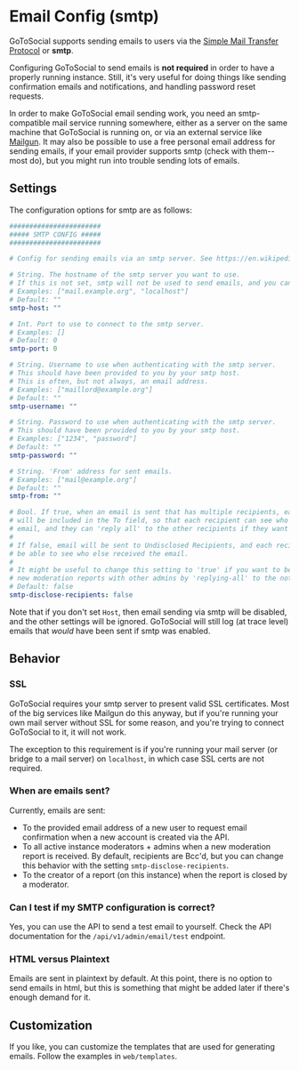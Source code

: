 # Email Config (smtp)

GoToSocial supports sending emails to users via the [Simple Mail Transfer Protocol](https://wikipedia.org/wiki/Simple_Mail_Transfer_Protocol) or **smtp**.

Configuring GoToSocial to send emails is **not required** in order to have a properly running instance. Still, it's very useful for doing things like sending confirmation emails and notifications, and handling password reset requests.

In order to make GoToSocial email sending work, you need an smtp-compatible mail service running somewhere, either as a server on the same machine that GoToSocial is running on, or via an external service like [Mailgun](https://mailgun.com). It may also be possible to use a free personal email address for sending emails, if your email provider supports smtp (check with them--most do), but you might run into trouble sending lots of emails.

## Settings

The configuration options for smtp are as follows:

```yaml
#######################
##### SMTP CONFIG #####
#######################

# Config for sending emails via an smtp server. See https://en.wikipedia.org/wiki/Simple_Mail_Transfer_Protocol

# String. The hostname of the smtp server you want to use.
# If this is not set, smtp will not be used to send emails, and you can ignore the other settings.
# Examples: ["mail.example.org", "localhost"]
# Default: ""
smtp-host: ""

# Int. Port to use to connect to the smtp server.
# Examples: []
# Default: 0
smtp-port: 0

# String. Username to use when authenticating with the smtp server.
# This should have been provided to you by your smtp host.
# This is often, but not always, an email address.
# Examples: ["maillord@example.org"]
# Default: ""
smtp-username: ""

# String. Password to use when authenticating with the smtp server.
# This should have been provided to you by your smtp host.
# Examples: ["1234", "password"]
# Default: ""
smtp-password: ""

# String. 'From' address for sent emails.
# Examples: ["mail@example.org"]
# Default: ""
smtp-from: ""

# Bool. If true, when an email is sent that has multiple recipients, each recipient
# will be included in the To field, so that each recipient can see who else got the
# email, and they can 'reply all' to the other recipients if they want to.
#
# If false, email will be sent to Undisclosed Recipients, and each recipient will not
# be able to see who else received the email.
#
# It might be useful to change this setting to 'true' if you want to be able to discuss
# new moderation reports with other admins by 'replying-all' to the notification email.
# Default: false
smtp-disclose-recipients: false
```

Note that if you don't set `Host`, then email sending via smtp will be disabled, and the other settings will be ignored. GoToSocial will still log (at trace level) emails that *would* have been sent if smtp was enabled.

## Behavior

### SSL

GoToSocial requires your smtp server to present valid SSL certificates. Most of the big services like Mailgun do this anyway, but if you're running your own mail server without SSL for some reason, and you're trying to connect GoToSocial to it, it will not work.

The exception to this requirement is if you're running your mail server (or bridge to a mail server) on `localhost`, in which case SSL certs are not required.

### When are emails sent?

Currently, emails are sent:

- To the provided email address of a new user to request email confirmation when a new account is created via the API.
- To all active instance moderators + admins when a new moderation report is received. By default, recipients are Bcc'd, but you can change this behavior with the setting `smtp-disclose-recipients`.
- To the creator of a report (on this instance) when the report is closed by a moderator.

### Can I test if my SMTP configuration is correct?

Yes, you can use the API to send a test email to yourself. Check the API documentation for the `/api/v1/admin/email/test` endpoint.

### HTML versus Plaintext

Emails are sent in plaintext by default. At this point, there is no option to send emails in html, but this is something that might be added later if there's enough demand for it.

## Customization

If you like, you can customize the templates that are used for generating emails. Follow the examples in `web/templates`.
